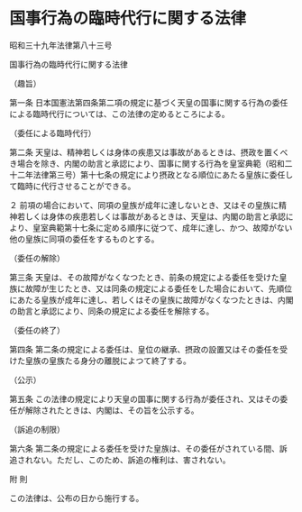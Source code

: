 # 国事行為の臨時代行に関する法律

昭和三十九年法律第八十三号

国事行為の臨時代行に関する法律

（趣旨）

第一条 日本国憲法第四条第二項の規定に基づく天皇の国事に関する行為の委任による臨時代行については、この法律の定めるところによる。

（委任による臨時代行）

第二条 天皇は、精神若しくは身体の疾患又は事故があるときは、摂政を置くべき場合を除き、内閣の助言と承認により、国事に関する行為を皇室典範（昭和二十二年法律第三号）第十七条の規定により摂政となる順位にあたる皇族に委任して臨時に代行させることができる。

２ 前項の場合において、同項の皇族が成年に達しないとき、又はその皇族に精神若しくは身体の疾患若しくは事故があるときは、天皇は、内閣の助言と承認により、皇室典範第十七条に定める順序に従つて、成年に達し、かつ、故障がない他の皇族に同項の委任をするものとする。

（委任の解除）

第三条 天皇は、その故障がなくなつたとき、前条の規定による委任を受けた皇族に故障が生じたとき、又は同条の規定による委任をした場合において、先順位にあたる皇族が成年に達し、若しくはその皇族に故障がなくなつたときは、内閣の助言と承認により、同条の規定による委任を解除する。

（委任の終了）

第四条 第二条の規定による委任は、皇位の継承、摂政の設置又はその委任を受けた皇族の皇族たる身分の離脱によつて終了する。

（公示）

第五条 この法律の規定により天皇の国事に関する行為が委任され、又はその委任が解除されたときは、内閣は、その旨を公示する。

（訴追の制限）

第六条 第二条の規定による委任を受けた皇族は、その委任がされている間、訴追されない。ただし、このため、訴追の権利は、害されない。

附 則

この法律は、公布の日から施行する。
